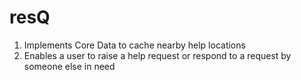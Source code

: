 # resQ
1. Implements Core Data to cache nearby help locations
2. Enables a user to raise a help request or respond to a request by someone else in need
